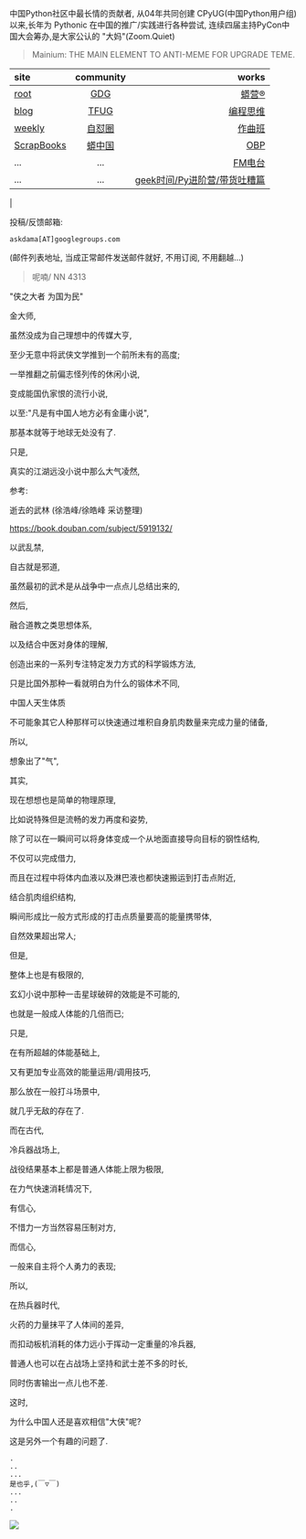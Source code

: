 中国Python社区中最长情的贡献者, 从04年共同创建 CPyUG(中国Python用户组)以来,长年为 Pythonic 在中国的推广/实践进行各种尝试, 连续四届主持PyCon中国大会筹办,是大家公认的 "大妈"(Zoom.Quiet)

> Mainium: THE MAIN ELEMENT TO ANTI-MEME FOR UPGRADE TEME.

| site | community | works |
| :-----| :----: | ----: |
| [root](http://zoomquiet.io/) | [GDG](https://blog.zhgdg.org/) | [蟒营®](https://doc.101.camp/) |
| [blog](https://blog.zoomquiet.io/pages/zoomquiet.html) | [TFUG](http://zh.tfug.world/) | [编程思维](https://py.101.camp/) |
| [weekly](http://weekly.pychina.org/) | [自怼圈](https://du.101.camp/) | [作曲班](https://mu.101.camp/) |
| [ScrapBooks](https://zoomquiet.io/collection.html) | [蟒中国](https://pychina.org/) | [OBP](https://zoomquiet.io/obp/index.html) |
| ... | ... | [FM电台](https://fm.101.camp/) |
| ... | ... | [geek时间/Py进阶营/带货吐糟篇](https://fm.101.camp/2020/geek2py-dama.html) 
 |


投稿/反馈邮箱:

    askdama[AT]googlegroups.com

(邮件列表地址, 
当成正常邮件发送邮件就好, 不用订阅, 不用翻越...)


> ​呢喃/ NN 4313


"侠之大者 为国为民"

金大师,

虽然没成为自己理想中的传媒大亨,

至少无意中将武侠文学推到一个前所未有的高度;

一举推翻之前偏志怪列传的休闲小说,

变成能国仇家恨的流行小说,

以至:"凡是有中国人地方必有金庸小说",

那基本就等于地球无处没有了.



只是,

真实的江湖远没小说中那么大气凌然,

参考: 

逝去的武林 (徐浩峰/徐皓峰 采访整理)

https://book.douban.com/subject/5919132/

以武乱禁,

自古就是邪道,

虽然最初的武术是从战争中一点点儿总结出来的,

然后,

融合道教之类思想体系,

以及结合中医对身体的理解,

创造出来的一系列专注特定发力方式的科学锻炼方法,

只是比国外那种一看就明白为什么的锻体术不同,

中国人天生体质

不可能象其它人种那样可以快速通过堆积自身肌肉数量来完成力量的储备,

所以,

想象出了"气",

其实,

现在想想也是简单的物理原理,

比如说特殊但是流畅的发力再度和姿势,

除了可以在一瞬间可以将身体变成一个从地面直接导向目标的钢性结构,

不仅可以完成借力,

而且在过程中将体内血液以及淋巴液也都快速搬运到打击点附近,

结合肌肉组织结构,

瞬间形成比一般方式形成的打击点质量要高的能量携带体,

自然效果超出常人;



但是,

整体上也是有极限的,

玄幻小说中那种一击星球破碎的效能是不可能的,

也就是一般成人体能的几倍而已;

只是,

在有所超越的体能基础上,

又有更加专业高效的能量运用/调用技巧,

那么放在一般打斗场景中,

就几乎无敌的存在了.

而在古代,

冷兵器战场上,

战役结果基本上都是普通人体能上限为极限,

在力气快速消耗情况下,

有信心,

不惜力一方当然容易压制对方,

而信心,

一般来自主将个人勇力的表现;

所以,

在热兵器时代,

火药的力量抹平了人体间的差异,

而扣动板机消耗的体力远小于挥动一定重量的冷兵器,

普通人也可以在占战场上坚持和武士差不多的时长,

同时伤害输出一点儿也不差.

这时,

为什么中国人还是喜欢相信"大侠"呢?



这是另外一个有趣的问题了.




    .
    ..
    ...
    是也乎,(￣▽￣)
    ...
    ..
    .

![](http://ydlj.zoomquiet.top/ipic/2021-03-09-zq42-today-card-2103.010.jpeg)
